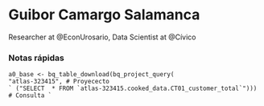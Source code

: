 # Guibor Camargo Salamanca

Researcher at @EconUrosario, Data Scientist at @Cívico

### Notas rápidas

```library(bigrquery)
a0_base <- bq_table_download(bq_project_query(
"atlas-323415", # Proyececto
` ("SELECT  * FROM `atlas-323415.cooked_data.CT01_customer_total`"))) # Consulta `
```
